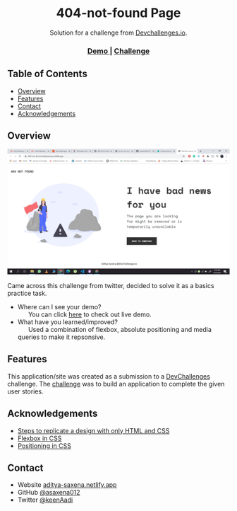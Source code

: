 <!-- Please update value in the {}  -->

<h1 align="center">404-not-found Page</h1>

<div align="center">
   Solution for a challenge from  <a href="http://devchallenges.io" target="_blank">Devchallenges.io</a>.
</div>

<div align="center">
  <h3>
    <a href="https://404-not-found-adityasaxena.netlify.app/">
      Demo
    </a>
    <span> | </span>
    <a href="https://devchallenges.io/challenges/wBunSb7FPrIepJZAg0sY">
      Challenge
    </a>
  </h3>
</div>

<!-- TABLE OF CONTENTS -->

## Table of Contents

- [Overview](#overview)
- [Features](#features)
- [Contact](#contact)
- [Acknowledgements](#acknowledgements)

<!-- OVERVIEW -->

## Overview

![screenshot](docs/preview.jpg)

Came across this challenge from twitter, decided to solve it as a basics practice task.

- Where can I see your demo?
  <br> &nbsp; &nbsp; &nbsp; You can click [here](https://404-not-found-adityasaxena.netlify.app/) to check out live demo.
- What have you learned/improved?
  <br> &nbsp; &nbsp; &nbsp; Used a combination of flexbox, absolute positioning and media queries to make it repsonsive.

## Features

<!-- List the features of your application or follow the template. Don't share the figma file here :) -->

This application/site was created as a submission to a [DevChallenges](https://devchallenges.io/challenges) challenge. The [challenge](https://devchallenges.io/challenges/wBunSb7FPrIepJZAg0sY) was to build an application to complete the given user stories.

## Acknowledgements

<!-- This section should list any articles or add-ons/plugins that helps you to complete the project. This is optional but it will help you in the future. For exmpale -->

- [Steps to replicate a design with only HTML and CSS](https://devchallenges-blogs.web.app/how-to-replicate-design/)
- [Flexbox in CSS](https://developer.mozilla.org/en-US/docs/Learn/CSS/CSS_layout/Flexbox)
- [Positioning in CSS](https://developer.mozilla.org/en-US/docs/Learn/CSS/CSS_layout/Positioning)

## Contact

- Website [aditya-saxena.netlify.app](https://aditya-saxena.netlify.app)
- GitHub [@asaxena012](https://github.com/asaxena012)
- Twitter [@keenAadi](https://twitter.com/keenAadi)
